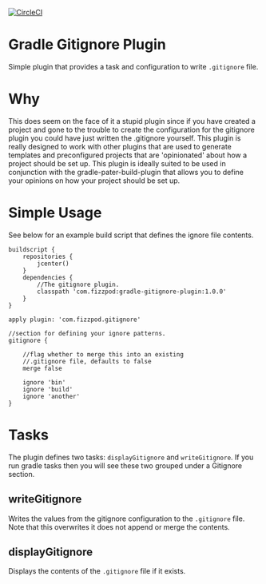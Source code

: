[![CircleCI](https://circleci.com/gh/boxheed/gradle-gitignore-plugin/tree/master.svg?style=shield)](https://circleci.com/gh/boxheed/gradle-gitignore-plugin/tree/master)


# Gradle Gitignore Plugin
Simple plugin that provides a task and configuration to write `.gitignore` file.

# Why
This does seem on the face of it a stupid plugin since if you have created a project and gone to the trouble to create the configuration for the gitignore plugin you could have just written the .gitignore yourself. This plugin is really designed to work with other plugins that are used to generate templates and preconfigured projects that are 'opinionated' about how a project should be set up. This plugin is ideally suited to be used in conjunction with the gradle-pater-build-plugin that allows you to define your opinions on how your project should be set up.

# Simple Usage
See below for an example build script that defines the ignore file contents.

```
buildscript {
	repositories {
		jcenter()
	}
	dependencies {
	    //The gitignore plugin.
		classpath 'com.fizzpod:gradle-gitignore-plugin:1.0.0'
	}
}

apply plugin: 'com.fizzpod.gitignore'

//section for defining your ignore patterns.
gitignore {

	//flag whether to merge this into an existing 
	//.gitignore file, defaults to false
	merge false

    ignore 'bin'
    ignore 'build'
    ignore 'another'
}

```

# Tasks
The plugin defines two tasks: `displayGitignore` and `writeGitignore`. If you run gradle tasks then you will see these two grouped under a Gitignore section.

## writeGitignore
Writes the values from the gitignore configuration to the `.gitignore` file. Note that this overwrites it does not append or merge the contents.

## displayGitignore
Displays the contents of the `.gitignore` file if it exists.
